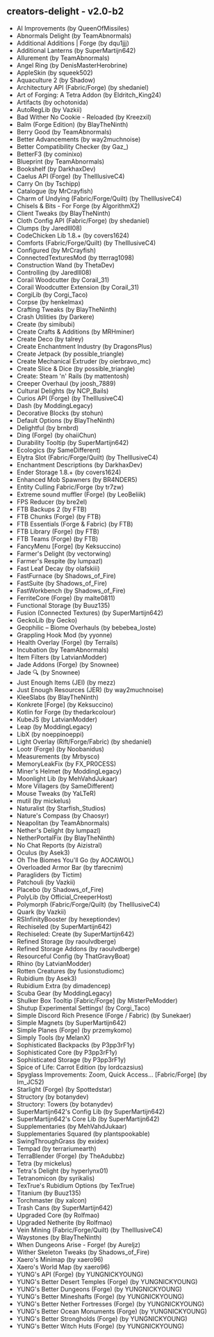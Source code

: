 ## creators-delight - v2.0-b2

* AI Improvements (by QueenOfMissiles)
* Abnormals Delight (by TeamAbnormals)
* Additional Additions | Forge (by dqu1jjj)
* Additional Lanterns (by SuperMartijn642)
* Allurement (by TeamAbnormals)
* Angel Ring (by DenisMasterHerobrine)
* AppleSkin (by squeek502)
* Aquaculture 2 (by Shadow)
* Architectury API (Fabric/Forge) (by shedaniel)
* Art of Forging: A Tetra Addon (by Eldritch_King24)
* Artifacts (by ochotonida)
* AutoRegLib (by Vazkii)
* Bad Wither No Cookie - Reloaded (by Kreezxil)
* Balm (Forge Edition) (by BlayTheNinth)
* Berry Good (by TeamAbnormals)
* Better Advancements (by way2muchnoise)
* Better Compatibility Checker (by Gaz_)
* BetterF3 (by cominixo)
* Blueprint (by TeamAbnormals)
* Bookshelf (by DarkhaxDev)
* Caelus API (Forge) (by TheIllusiveC4)
* Carry On (by Tschipp)
* Catalogue (by MrCrayfish)
* Charm of Undying (Fabric/Forge/Quilt) (by TheIllusiveC4)
* Chisels & Bits - For Forge (by AlgorithmX2)
* Client Tweaks (by BlayTheNinth)
* Cloth Config API (Fabric/Forge) (by shedaniel)
* Clumps (by Jaredlll08)
* CodeChicken Lib 1.8.+ (by covers1624)
* Comforts (Fabric/Forge/Quilt) (by TheIllusiveC4)
* Configured (by MrCrayfish)
* ConnectedTexturesMod (by tterrag1098)
* Construction Wand (by ThetaDev)
* Controlling (by Jaredlll08)
* Corail Woodcutter (by Corail_31)
* Corail Woodcutter Extension (by Corail_31)
* CorgiLib (by Corgi_Taco)
* Corpse (by henkelmax)
* Crafting Tweaks (by BlayTheNinth)
* Crash Utilities (by Darkere)
* Create (by simibubi)
* Create Crafts & Additions (by MRHminer)
* Create Deco (by talrey)
* Create Enchantment Industry (by DragonsPlus)
* Create Jetpack (by possible_triangle)
* Create Mechanical Extruder (by oierbravo_mc)
* Create Slice & Dice (by possible_triangle)
* Create: Steam 'n' Rails (by mattentosh)
* Creeper Overhaul (by joosh_7889)
* Cultural Delights (by NCP_Bails)
* Curios API (Forge) (by TheIllusiveC4)
* Dash (by ModdingLegacy)
* Decorative Blocks (by stohun)
* Default Options (by BlayTheNinth)
* Delightful (by brnbrd)
* Ding (Forge) (by ohaiiChun)
* Durability Tooltip (by SuperMartijn642)
* Ecologics (by SameDifferent)
* Elytra Slot (Fabric/Forge/Quilt) (by TheIllusiveC4)
* Enchantment Descriptions (by DarkhaxDev)
* Ender Storage 1.8.+ (by covers1624)
* Enhanced Mob Spawners (by BR4NDER5)
* Entity Culling Fabric/Forge (by tr7zw)
* Extreme sound muffler (Forge) (by LeoBeliik)
* FPS Reducer (by bre2el)
* FTB Backups 2 (by FTB)
* FTB Chunks (Forge) (by FTB)
* FTB Essentials (Forge & Fabric) (by FTB)
* FTB Library (Forge) (by FTB)
* FTB Teams (Forge) (by FTB)
* FancyMenu [Forge] (by Keksuccino)
* Farmer's Delight (by vectorwing)
* Farmer's Respite (by lumpazl)
* Fast Leaf Decay (by olafskiii)
* FastFurnace (by Shadows_of_Fire)
* FastSuite (by Shadows_of_Fire)
* FastWorkbench (by Shadows_of_Fire)
* FerriteCore (Forge) (by malte0811)
* Functional Storage (by Buuz135)
* Fusion (Connected Textures) (by SuperMartijn642)
* GeckoLib (by Gecko)
* Geophilic – Biome Overhauls (by bebebea_loste)
* Grappling Hook Mod (by yyonne)
* Health Overlay (Forge) (by Terrails)
* Incubation (by TeamAbnormals)
* Item Filters (by LatvianModder)
* Jade Addons (Forge) (by Snownee)
* Jade 🔍 (by Snownee)
* Just Enough Items (JEI) (by mezz)
* Just Enough Resources (JER) (by way2muchnoise)
* KleeSlabs (by BlayTheNinth)
* Konkrete [Forge] (by Keksuccino)
* Kotlin for Forge (by thedarkcolour)
* KubeJS (by LatvianModder)
* Leap (by ModdingLegacy)
* LibX (by noeppinoeppi)
* Light Overlay (Rift/Forge/Fabric) (by shedaniel)
* Lootr (Forge) (by Noobanidus)
* Measurements (by Mrbysco)
* MemoryLeakFix (by FX_PR0CESS)
* Miner's Helmet (by ModdingLegacy)
* Moonlight Lib (by MehVahdJukaar)
* More Villagers (by SameDifferent)
* Mouse Tweaks (by YaLTeR)
* mutil (by mickelus)
* Naturalist (by Starfish_Studios)
* Nature's Compass (by Chaosyr)
* Neapolitan (by TeamAbnormals)
* Nether's Delight (by lumpazl)
* NetherPortalFix (by BlayTheNinth)
* No Chat Reports (by Aizistral)
* Oculus (by Asek3)
* Oh The Biomes You'll Go (by AOCAWOL)
* Overloaded Armor Bar (by tfarecnim)
* Paragliders (by Tictim)
* Patchouli (by Vazkii)
* Placebo (by Shadows_of_Fire)
* PolyLib (by Official_CreeperHost)
* Polymorph (Fabric/Forge/Quilt) (by TheIllusiveC4)
* Quark (by Vazkii)
* RSInfinityBooster (by hexeptiondev)
* Rechiseled (by SuperMartijn642)
* Rechiseled: Create (by SuperMartijn642)
* Refined Storage (by raoulvdberge)
* Refined Storage Addons (by raoulvdberge)
* Resourceful Config (by ThatGravyBoat)
* Rhino (by LatvianModder)
* Rotten Creatures (by fusionstudiomc)
* Rubidium (by Asek3)
* Rubidium Extra (by dimadencep)
* Scuba Gear (by ModdingLegacy)
* Shulker Box Tooltip [Fabric/Forge] (by MisterPeModder)
* Shutup Experimental Settings! (by Corgi_Taco)
* Simple Discord Rich Presence (Forge / Fabric) (by Sunekaer)
* Simple Magnets (by SuperMartijn642)
* Simple Planes (Forge) (by przemykomo)
* Simply Tools (by MelanX)
* Sophisticated Backpacks (by P3pp3rF1y)
* Sophisticated Core (by P3pp3rF1y)
* Sophisticated Storage (by P3pp3rF1y)
* Spice of Life: Carrot Edition (by lordcazsius)
* Spyglass Improvements: Zoom, Quick Access... [Fabric/Forge] (by Im_JC52)
* Starlight (Forge) (by Spottedstar)
* Structory (by botanydev)
* Structory: Towers (by botanydev)
* SuperMartijn642's Config Lib (by SuperMartijn642)
* SuperMartijn642's Core Lib (by SuperMartijn642)
* Supplementaries (by MehVahdJukaar)
* Supplementaries Squared (by plantspookable)
* SwingThroughGrass (by exidex)
* Tempad (by terrariumearth)
* TerraBlender (Forge) (by TheAdubbz)
* Tetra (by mickelus)
* Tetra's Delight (by hyperlynx01)
* Tetranomicon (by syrikalis)
* TexTrue's Rubidium Options (by TexTrue)
* Titanium (by Buuz135)
* Torchmaster (by xalcon)
* Trash Cans (by SuperMartijn642)
* Upgraded Core (by Rolfmao)
* Upgraded Netherite (by Rolfmao)
* Vein Mining (Fabric/Forge/Quilt) (by TheIllusiveC4)
* Waystones (by BlayTheNinth)
* When Dungeons Arise - Forge! (by Aureljz)
* Wither Skeleton Tweaks (by Shadows_of_Fire)
* Xaero's Minimap (by xaero96)
* Xaero's World Map (by xaero96)
* YUNG's API (Forge) (by YUNGNICKYOUNG)
* YUNG's Better Desert Temples (Forge) (by YUNGNICKYOUNG)
* YUNG's Better Dungeons (Forge) (by YUNGNICKYOUNG)
* YUNG's Better Mineshafts (Forge) (by YUNGNICKYOUNG)
* YUNG's Better Nether Fortresses (Forge) (by YUNGNICKYOUNG)
* YUNG's Better Ocean Monuments (Forge) (by YUNGNICKYOUNG)
* YUNG's Better Strongholds (Forge) (by YUNGNICKYOUNG)
* YUNG's Better Witch Huts (Forge) (by YUNGNICKYOUNG)